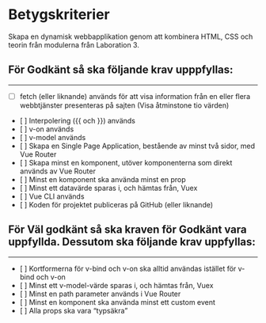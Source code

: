 # Betygskriterier
  Skapa en dynamisk webbapplikation genom att kombinera HTML, CSS och teorin från modulerna från Laboration 3.

## För Godkänt så ska följande krav upppfyllas:
---
- [ ] fetch (eller liknande) används för att visa information från en eller flera webbtjänster presenteras på sajten (Visa åtminstone tio värden)
- [ ] Interpolering ({{ och }}) används
- [ ] v-on används
- [ ] v-model används
- [ ] Skapa en Single Page Application, bestående av minst två sidor, med Vue Router
- [ ] Skapa minst en komponent, utöver komponenterna som direkt används av Vue Router
- [ ] Minst en komponent ska använda minst en prop
- [ ] Minst ett datavärde sparas i, och hämtas från, Vuex
- [ ] Vue CLI används
- [ ] Koden för projektet publiceras på GitHub (eller liknande)

## För Väl godkänt så ska kraven för Godkänt vara uppfyllda. Dessutom ska följande krav uppfyllas:
---
- [ ] Kortformerna för v-bind och v-on ska alltid användas istället för v-bind och v-on
- [ ] Minst ett v-model-värde sparas i, och hämtas från, Vuex
- [ ] Minst en path parameter används i Vue Router
- [ ] Minst en komponent ska använda minst ett custom event
- [ ] Alla props ska vara “typsäkra”
